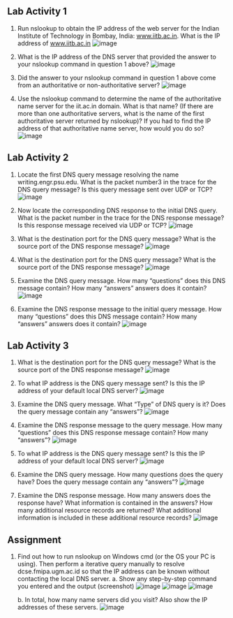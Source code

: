 
## Lab Activity 1
1. Run nslookup to obtain the IP address of the web server for the Indian Institute of Technology in Bombay, India: www.iitb.ac.in. What is the IP address of www.iitb.ac.in
![image](https://github.com/ramzyizza/Computer-System-and-Networking-Lab/assets/89899122/1906828e-947b-4e06-854e-b4edd2917b62)

2. What is the IP address of the DNS server that provided the answer to your nslookup command in question 1 above?
![image](https://github.com/ramzyizza/Computer-System-and-Networking-Lab/assets/89899122/6b5f52f9-0047-4ea8-96e5-d0e697144f52)

4. Did the answer to your nslookup command in question 1 above come from an authoritative or non-authoritative server?
![image](https://github.com/ramzyizza/Computer-System-and-Networking-Lab/assets/89899122/367fc91b-ab2f-408e-bc06-9260eaf06647)

5. Use the nslookup command to determine the name of the authoritative name server for the iit.ac.in domain. What is that name? (If there are more than one authoritative servers, what is the name of the first authoritative server returned by nslookup)? If you had to find the IP address of that authoritative name server, how would you do so?
![image](https://github.com/ramzyizza/Computer-System-and-Networking-Lab/assets/89899122/3184958a-49f8-4e90-8ba0-03e9e771362f)

## Lab Activity 2
1. Locate the first DNS query message resolving the name writing.engr.psu.edu. What is the packet number3 in the trace for the DNS query message? Is this query message sent over UDP or TCP?
![image](https://github.com/ramzyizza/Computer-System-and-Networking-Lab/assets/89899122/8aae55dd-5689-4a12-8b6b-363c29464bf0)

2. Now locate the corresponding DNS response to the initial DNS query. What is the packet number in the trace for the DNS response message? Is this response message received via UDP or TCP?
![image](https://github.com/ramzyizza/Computer-System-and-Networking-Lab/assets/89899122/c373b5d9-df87-4f3b-8a33-ba3ffdfa344d)

3. What is the destination port for the DNS query message? What is the source port of the DNS response message?
![image](https://github.com/ramzyizza/Computer-System-and-Networking-Lab/assets/89899122/f1849be1-2d24-48c9-aed1-deac5753e1ca)

4. What is the destination port for the DNS query message? What is the source port of the DNS response message?
![image](https://github.com/ramzyizza/Computer-System-and-Networking-Lab/assets/89899122/0c36f833-8c5a-4893-adca-c0b09f67e364)

5. Examine the DNS query message. How many “questions” does this DNS message contain? How many “answers” answers does it contain?
![image](https://github.com/ramzyizza/Computer-System-and-Networking-Lab/assets/89899122/a86b2d12-6796-4a94-b423-5540e343cf3f)

6. Examine the DNS response message to the initial query message. How many “questions” does this DNS message contain? How many “answers” answers does it contain?
![image](https://github.com/ramzyizza/Computer-System-and-Networking-Lab/assets/89899122/ba4ce76f-515e-46e0-9326-cd97f85a2e46)

## Lab Activity 3
1. What is the destination port for the DNS query message? What is the source port of the DNS response message?
![image](https://github.com/ramzyizza/Computer-System-and-Networking-Lab/assets/89899122/b65c3cd9-7f7b-430e-8f3d-e6ff84931a1b)

2. To what IP address is the DNS query message sent? Is this the IP address of your default local DNS server?
![image](https://github.com/ramzyizza/Computer-System-and-Networking-Lab/assets/89899122/8a1244e3-65f0-4f13-8f00-6d9fcddcc0ea)

3. Examine the DNS query message. What “Type” of DNS query is it? Does the query message contain any “answers”?
![image](https://github.com/ramzyizza/Computer-System-and-Networking-Lab/assets/89899122/3abc31cd-41fc-497d-bc2e-42bb4a05eb79)

4. Examine the DNS response message to the query message. How many “questions” does this DNS response message contain? How many “answers”?
![image](https://github.com/ramzyizza/Computer-System-and-Networking-Lab/assets/89899122/151bd856-c1cf-4573-9d37-962e1dabbb4d)

5. To what IP address is the DNS query message sent? Is this the IP address of your default local DNS server?
![image](https://github.com/ramzyizza/Computer-System-and-Networking-Lab/assets/89899122/1826dd88-848f-4b26-9f6f-85473ad46de1)

6. Examine the DNS query message. How many questions does the query have? Does the query message contain any “answers”?
![image](https://github.com/ramzyizza/Computer-System-and-Networking-Lab/assets/89899122/4aa2da7a-bef1-44dc-9314-9ced00a6b5f1)

7. Examine the DNS response message. How many answers does the response have? What information is contained in the answers? How many additional resource records are returned? What additional information is included in these additional resource records?
![image](https://github.com/ramzyizza/Computer-System-and-Networking-Lab/assets/89899122/453f86a4-ed03-4a3d-92f3-2f890992e5a9)

## Assignment
1. Find out how to run nslookup on Windows cmd (or the OS your PC is using). Then perform a iterative query manually to resolve dcse.fmipa.ugm.ac.id so that the IP address can be known without contacting the local DNS server.
a. Show any step-by-step command you entered and the output (screenshot)
![image](https://github.com/ramzyizza/Computer-System-and-Networking-Lab/assets/89899122/3d835c3a-b9cf-41ba-983b-82656cba4cbf)	![image](https://github.com/ramzyizza/Computer-System-and-Networking-Lab/assets/89899122/77e79e3e-856f-45f9-a6fc-eabfc60c42c4)
![image](https://github.com/ramzyizza/Computer-System-and-Networking-Lab/assets/89899122/1355aff8-68e7-48b0-accc-fa68e4a39383)

	b. In total, how many name servers did you visit? Also show the IP addresses of these servers.
			 ![image](https://github.com/ramzyizza/Computer-System-and-Networking-Lab/assets/89899122/c1fdf39b-e04c-4cbb-bbad-4528a5832963)
